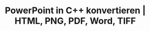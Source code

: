 ---
title: PowerPoint in C++ konvertieren | HTML, PNG, PDF, Word, TIFF
linktitle: PowerPoint konvertieren
type: docs
weight: 20
url: /de/cpp/convert-powerpoint/
description: Dieser Artikel listet Themen und Beispieldateien in C++, die verwendet werden können, um PowerPoint (PPT, PPTX, ODP) in verschiedene Formate wie HTML, PNG, PDF, Word, TIFF usw. zu konvertieren.
---